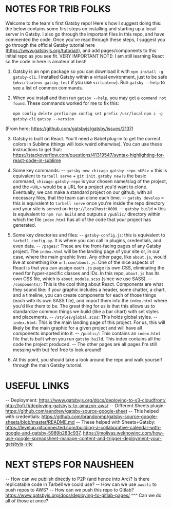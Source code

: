 NOTES FOR TRIB FOLKS
=====================

Welcome to the team's first Gatsby repo! Here's how I suggest doing this: the below contains some first steps on installing and starting up a local server in Gatsby. I also go through the important files in this repo, and have commented the code. Once you've read through these steps, I suggest you go through the official Gatsby tutorial here (https://www.gatsbyjs.org/tutorial/), and add pages/components to this initial repo as you see fit. VERY IMPORTANT NOTE: I am still learning React so the code in here is amateur at best! 

1. Gatsby is an npm package so you can download it with `npm install -g gatsby-cli`. I installed Gatsby within a virtual environment, just to be safe (`mkvirtualenv gatsby-test` if you use `virtualenv`). Run `gatsby --help` to see a list of common commands.

2. When you install and then run `gatsby --help`, you may get a `command not found`. These commands worked for me to fix this:
    
    `npm config delete prefix`
    `npm config set prefix /usr/local`
    `npm i -g gatsby-cli`
    `gatsby --version`

(From here: https://github.com/gatsbyjs/gatsby/issues/2137)

3. Gatsby is built on React. You'll need a Babel plug-in to get the correct colors in Sublime (things will look weird otherwise). You can use these instructions to get that: https://stackoverflow.com/questions/41319547/syntax-highlighting-for-react-code-in-sublime

4. Some key commands:
    -- `gatsby new chicago-gatsby-repo <URL>` = this is equivalent to `tarbell serve` + `git init`. `gatsby new` is the basic command, `chicago-gatsby-repo` is your chosen name/slug of the project, and the `<URL>` would be a URL for a project you'd want to clone. Eventually, we can make a standard project on our github, with all necessary files, that the team can clone each time.
    -- `gatsby develop` = this is equivalent to `tarbell serve` once you're inside the repo directory and your site is served on `http://localhost:8000`.
    -- `gatsby build` = this is equivalent to `npm run build` and outputs a `/public/` directory within which the file `index.html` has all of the code that your project has generated.

5. Some key directories and files:
    -- `gatsby-config.js`: this is equivalent to `tarbell_config.py`. It is where you can call in plugins, credentials, and even data.
    -- `/pages/`: These are the front-facing pages of any Gatsby project. The `index.html` will be the landing page of your site or, in our case, where the main graphic lives. Any other page, like `about.js`, would live at something like `url.com/about.js`. One of the nice aspects of React is that you can assign each `.js` page its own CSS, eliminating the need for hyper-specific classes and IDs. In this repo, `about.js` has its own CSS file, which is `about.module.scss` (since we use SASS).
    -- `/components/`: This is the cool thing about React. Components are what they sound like: if your graphic includes a header, some chatter, a chart, and a timeline, you can create components for each of those things (each with its own SASS file), and import them into the `index.html` where you'd like them to be. The great thing for us is that this allows us to standardize common things we build (like a bar chart) with set styles and placements.
    -- `/styles/global.scss`: This holds global styles.
    -- `index.html`: This is the main landing page of this project. For us, this will likely be the main graphic for a given project and will have all components imported into it.
    -- `/public/`: This contains an `index.html` file that is built when you run `gatsby build`. This index contains all the code the project produced.
    -- The other pages are all pages I'm still messing with but feel free to look around!

6. At this point, you should take a look around the repo and walk yourself through the main Gatsby tutorial.


USEFUL LINKS
============

-- Deployment: https://www.gatsbyjs.org/docs/deploying-to-s3-cloudfront/, http://lofi.fi/deploying-gatsbyjs-to-amazon-aws/
-- Different Sheets plugin: https://github.com/aendrew/gatsby-source-google-sheet
-- This helped with credentials: https://github.com/brandonmp/gatsby-source-google-sheets/blob/master/README.md
-- These helped with Sheets+Gatsby: https://levelup.gitconnected.com/building-a-collaborative-calendar-with-google-and-gatsby-5989b283c937, https://jmolivas.weknowinc.com/how-use-google-spreadsheet-manage-content-and-trigger-deployment-your-gatsbyjs-site


NEXT STEPS FOR NAUSHEEN
=======================

-- How can we publish directly to P2P (and hence into Arc)? Is there replicatable code in Tarbell we could use?
-- How can we use `awscli` to push repos to AWS?
-- How can we push this repo to Gitlab? https://www.gatsbyjs.org/docs/deploying-to-gitlab-pages/
^^^ Can we do all of those at once?
